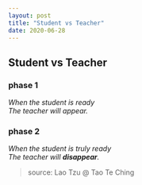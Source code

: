 ```yaml
---
layout: post
title: "Student vs Teacher"
date: 2020-06-28
---
```



## Student vs Teacher

### phase 1

*When the student is ready  
The teacher will appear.*

### phase 2

*When the student is truly ready  
The teacher will **disappear**.*

> source: Lao Tzu @ Tao Te Ching
